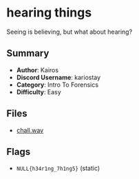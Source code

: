 # hearing things

Seeing is believing, but what about hearing?

## Summary

- **Author**: Kairos
- **Discord Username**: kariostay 
- **Category**: Intro To Forensics 
- **Difficulty**: Easy

## Files

- [chall.wav](dist/chall.wav)

## Flags

- `NULL{h34r1ng_7h1ng5}` (static)
